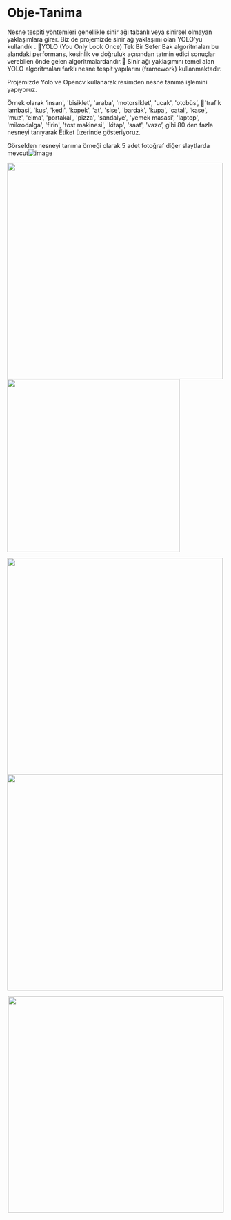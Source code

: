 # Obje-Tanima


Nesne tespiti yöntemleri genellikle sinir ağı tabanlı veya sinirsel olmayan yaklaşımlara girer. Biz de projemizde sinir ağ yaklaşımı olan YOLO’yu kullandık .
YOLO (You Only Look Once) Tek Bir Sefer Bak algoritmaları bu alandaki performans, kesinlik ve doğruluk açısından tatmin edici sonuçlar verebilen önde gelen algoritmalardandır. Sinir ağı yaklaşımını temel alan YOLO algoritmaları farklı nesne tespit yapılarını (framework) kullanmaktadır.

Projemizde Yolo ve Opencv kullanarak resimden nesne tanıma işlemini yapıyoruz.

Örnek olarak ‘insan', 'bisiklet', 'araba', 'motorsiklet', 'ucak', 'otobüs’, 'trafik lambasi’, 'kus', 'kedi', 'kopek', 'at', 'sise', 'bardak', 'kupa', 'catal',  'kase', 'muz', 'elma', 'portakal',  'pizza',  'sandalye',  'yemek masasi', 'laptop', 'mikrodalga', 'firin', 'tost makinesi',  'kitap', 'saat', 'vazo’, gibi 80 den fazla nesneyi tanıyarak Etiket üzerinde gösteriyoruz.

Görselden nesneyi tanıma örneği olarak 5 adet fotoğraf diğer slaytlarda mevcut![image](https://user-images.githubusercontent.com/77745850/182669553-3ec43c45-5809-40a8-aa06-33a736c3ecb9.png)





<p float="left">
  <img src="https://user-images.githubusercontent.com/77745850/182667954-3097ee97-7c77-44f8-9e55-968f9fb0ad67.jpeg" width="500" />
  <img src="https://user-images.githubusercontent.com/77745850/182667946-d41acdd8-241b-4343-b3f4-ffcb2cc86238.jpeg" width="400"/> 
</p>
<p float="left">
  <img src="https://user-images.githubusercontent.com/77745850/182667943-85ba9aee-e149-47a7-8350-78e58a4e83c2.jpeg" width="500" />
  <img src="https://user-images.githubusercontent.com/77745850/182667951-dc36c486-c225-4897-a0e6-6defb3492d11.jpeg" width="500" /> 
</p>



<p align="center">
  <img src="https://user-images.githubusercontent.com/77745850/182667935-6ddc3725-ce70-4ecc-a338-f7e157c318a0.jpeg" width="500" />
  </p>


